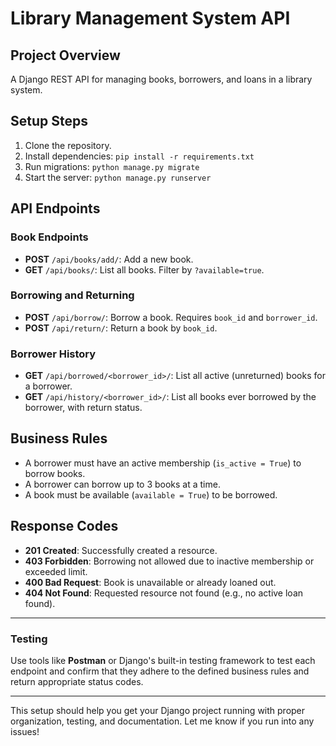 # Library Management System API

## Project Overview

A Django REST API for managing books, borrowers, and loans in a library system.

## Setup Steps

1. Clone the repository.
2. Install dependencies: `pip install -r requirements.txt`
3. Run migrations: `python manage.py migrate`
4. Start the server: `python manage.py runserver`

## API Endpoints

### Book Endpoints

- **POST** `/api/books/add/`: Add a new book.
- **GET** `/api/books/`: List all books. Filter by `?available=true`.

### Borrowing and Returning

- **POST** `/api/borrow/`: Borrow a book. Requires `book_id` and `borrower_id`.
- **POST** `/api/return/`: Return a book by `book_id`.

### Borrower History

- **GET** `/api/borrowed/<borrower_id>/`: List all active (unreturned) books for a borrower.
- **GET** `/api/history/<borrower_id>/`: List all books ever borrowed by the borrower, with return status.

## Business Rules

- A borrower must have an active membership (`is_active = True`) to borrow books.
- A borrower can borrow up to 3 books at a time.
- A book must be available (`available = True`) to be borrowed.

## Response Codes

- **201 Created**: Successfully created a resource.
- **403 Forbidden**: Borrowing not allowed due to inactive membership or exceeded limit.
- **400 Bad Request**: Book is unavailable or already loaned out.
- **404 Not Found**: Requested resource not found (e.g., no active loan found).

---

### Testing

Use tools like **Postman** or Django's built-in testing framework to test each endpoint and confirm that they adhere to the defined business rules and return appropriate status codes.

---

This setup should help you get your Django project running with proper organization, testing, and documentation. Let me know if you run into any issues!
